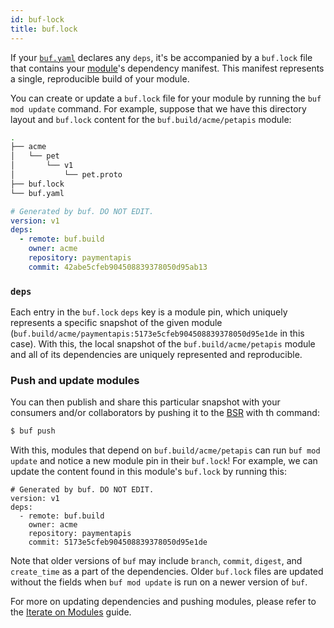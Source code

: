 ```yaml
---
id: buf-lock
title: buf.lock
---
```


If your [`buf.yaml`](buf-yaml.md) declares any `deps`, it's be accompanied by a `buf.lock` file that contains your
[module](../../bsr/overview.md#module)'s dependency manifest. This manifest represents a single, reproducible build of your module.

You can create or update a `buf.lock` file for your module by running the `buf mod update` command. For
example, suppose that we have this directory layout and `buf.lock` content for the `buf.build/acme/petapis`
module:

```sh
.
├── acme
│   └── pet
│       └── v1
│           └── pet.proto
├── buf.lock
└── buf.yaml
```

```yaml title="buf.lock"
# Generated by buf. DO NOT EDIT.
version: v1
deps:
  - remote: buf.build
    owner: acme
    repository: paymentapis
    commit: 42abe5cfeb904508839378050d95ab13
```

### `deps`

Each entry in the `buf.lock` `deps` key is a module pin, which uniquely represents a specific
snapshot of the given module (`buf.build/acme/paymentapis:5173e5cfeb904508839378050d95e1de` in this
case). With this, the local snapshot of the `buf.build/acme/petapis` module and all of its dependencies
are uniquely represented and reproducible.

### Push and update modules

You can then publish and share this particular snapshot with your consumers and/or collaborators by
pushing it to the [BSR](../../bsr/overview.md) with th command:

```sh
$ buf push
```

With this, modules that depend on `buf.build/acme/petapis` can run `buf mod update` and notice
a new module pin in their `buf.lock`! For example, we can update the content found in this module's
`buf.lock` by running this:

```title="buf.lock"
# Generated by buf. DO NOT EDIT.
version: v1
deps:
  - remote: buf.build
    owner: acme
    repository: paymentapis
    commit: 5173e5cfeb904508839378050d95e1de
```

Note that older versions of `buf` may include `branch`, `commit`, `digest`, and `create_time`
as a part of the dependencies. Older `buf.lock` files are updated without the fields when
`buf mod update` is run on a newer version of `buf`.

For more on updating dependencies and pushing modules, please refer to the [Iterate on Modules](../../how-to/iterate-on-modules.md) guide.
